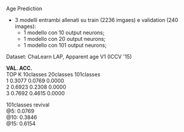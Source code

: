 Age Prediction

* 3 modelli entrambi allenati su train (2236 imgaes) e validation (240 images):
  - 1 modello con 10 output neurons;
  - 1 modello con 20 output neurons;
  - 1 modello con 101 output neurons;
  
Dataset:
ChaLearn LAP, Apparent age V1 (ICCV '15)




**VAL. ACC.**\
TOP K   10classes   20classes   101classes\
1       0.3077		0.0769      0.0000\
2       0.6923      0.2308      0.0000\
3		0.7692		0.4615      0.0000

101classes revival\
@5:   0.0769\
@10:  0.3846\
@15:  0.6154

